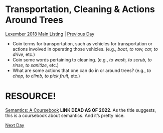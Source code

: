 # Transportation, Cleaning & Actions Around Trees
[Lexember 2018 Main Listing](toc_lex18.md) | [Previous Day](23)

+ Coin terms for transportation, such as vehicles for transportation or actions involved in operating those vehicles. (e.g., _boat, to row, car, to drive_, etc.)
+ Coin some words pertaining to cleaning. (e.g., _to wash, to scrub, to rinse, to sanitize_, etc.)
+ What are some actions that one can do in or around trees? (e.g., _to chop, to climb, to pick fruit_, etc.)

# RESOURCE!

[Semantics: A Coursebook](http://npu.edu.ua/!e-book/book/djvu/A/iif_kgpm_Hurford%20J.%20R.,%20Heasley%20B.%20Semantics.%20A%20Coursebook..pdf) **LINK DEAD AS OF 2022**. As the title suggests, this is a coursebook about semantics. And it’s pretty nice.

[Next Day](25)
